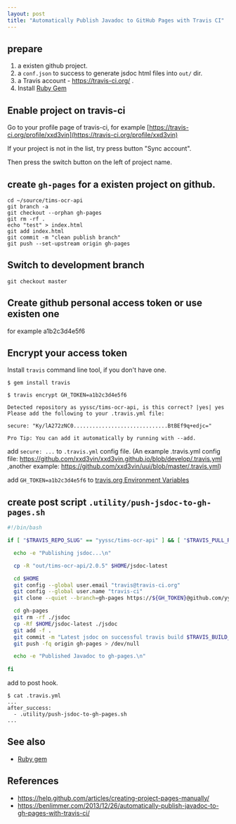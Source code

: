 ```yaml
---
layout: post
title: "Automatically Publish Javadoc to GitHub Pages with Travis CI"
---
```


## prepare

1. a existen github project.
2. a `conf.json` to success to generate jsdoc html files into `out/` dir.
3. a Travis account - https://travis-ci.org/ .
4. Install [Ruby Gem](/gem.html)

## Enable project on travis-ci

Go to your profile page of travis-ci, for example [https://travis-ci.org/profile/xxd3vin](https://travis-ci.org/profile/xxd3vin)

If your project is not in the list, try press button "Sync account".

Then press the switch button on the left of project name.

## create `gh-pages` for a existen project on github.

```
cd ~/source/tims-ocr-api
git branch -a
git checkout --orphan gh-pages
git rm -rf .
echo "test" > index.html
git add index.html
git commit -m "clean publish branch"
git push --set-upstream origin gh-pages
```

## Switch to development branch

```
git checkout master
```

## Create github personal access token or use existen one

for example a1b2c3d4e5f6

## Encrypt your access token

Install `travis` command line tool, if you don't have one.

```
$ gem install travis
```

```
$ travis encrypt GH_TOKEN=a1b2c3d4e5f6

Detected repository as yyssc/tims-ocr-api, is this correct? |yes| yes
Please add the following to your .travis.yml file:

secure: "Ky/lA272zNC0..............................BtBEf9q+edjc="

Pro Tip: You can add it automatically by running with --add.
```

add `secure: ...` to `.travis.yml` config file. (An example .travis.yml config file: https://github.com/xxd3vin/xxd3vin.github.io/blob/develop/.travis.yml ,another example: https://github.com/xxd3vin/uui/blob/master/.travis.yml)

add `GH_TOKEN=a1b2c3d4e5f6` to [travis.org Environment Variables](https://travis-ci.org/yyssc/tims-ocr-api/settings)

## create post script `.utility/push-jsdoc-to-gh-pages.sh`

```sh
#!/bin/bash

if [ "$TRAVIS_REPO_SLUG" == "yyssc/tims-ocr-api" ] && [ "$TRAVIS_PULL_REQUEST" == "false" ] && [ "$TRAVIS_BRANCH" == "master" ]; then

  echo -e "Publishing jsdoc...\n"

  cp -R "out/tims-ocr-api/2.0.5" $HOME/jsdoc-latest

  cd $HOME
  git config --global user.email "travis@travis-ci.org"
  git config --global user.name "travis-ci"
  git clone --quiet --branch=gh-pages https://${GH_TOKEN}@github.com/yyssc/tims-ocr-api gh-pages > /dev/null

  cd gh-pages
  git rm -rf ./jsdoc
  cp -Rf $HOME/jsdoc-latest ./jsdoc
  git add -f .
  git commit -m "Latest jsdoc on successful travis build $TRAVIS_BUILD_NUMBER auto-pushed to gh-pages"
  git push -fq origin gh-pages > /dev/null

  echo -e "Published Javadoc to gh-pages.\n"
  
fi
```

add to post hook.

```
$ cat .travis.yml
...
after_success:
  - .utility/push-jsdoc-to-gh-pages.sh
...
```

## See also

- [Ruby gem](/gem)

## References

- https://help.github.com/articles/creating-project-pages-manually/
- https://benlimmer.com/2013/12/26/automatically-publish-javadoc-to-gh-pages-with-travis-ci/